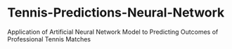 # Tennis-Predictions-Neural-Network
Application of Artificial Neural Network Model to Predicting Outcomes of Professional Tennis Matches
